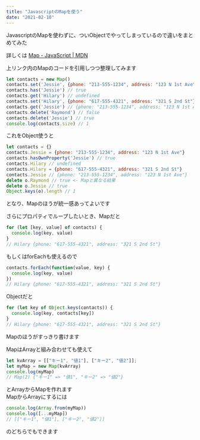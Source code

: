 ```yaml
---
title: "JavascriptのMapを使う"
date: "2021-02-10"
---
```


JavascriptのMapを使わずに、ついObjectでやってしまっているので違いをまとめてみた

詳しくは
[Map \- JavaScript \| MDN](https://developer.mozilla.org/ja/docs/Web/JavaScript/Reference/Global_Objects/Map)

上リンク内のMapのコードを引用しつつ整理してみます

```javascript
let contacts = new Map()
contacts.set('Jessie', {phone: "213-555-1234", address: "123 N 1st Ave"})
contacts.has('Jessie') // true
contacts.get('Hilary') // undefined
contacts.set('Hilary', {phone: "617-555-4321", address: "321 S 2nd St"})
contacts.get('Jessie') // {phone: "213-555-1234", address: "123 N 1st Ave"}
contacts.delete('Raymond') // false
contacts.delete('Jessie') // true
console.log(contacts.size) // 1
```

これをObject使うと

```javascript
let contacts = {}
contacts.Jessie = {phone: "213-555-1234", address: "123 N 1st Ave"}
contacts.hasOwnProperty('Jessie') // true
contacts.Hilary // undefined
contacts.Hilary = {phone: "617-555-4321", address: "321 S 2nd St"}
contacts.Jessie // {phone: "213-555-1234", address: "123 N 1st Ave"}
delete o.Raymond // true <- Mapと異なる結果
delete o.Jessie // true
Object.keys(o).length // 1
```

となり、Mapのほうが統一感あってよいです

さらにプロパティでループしたいとき、Mapだと

```javascript
for (let [key, value] of contacts) {
  console.log(key, value)
}
// Hilary {phone: "617-555-4321", address: "321 S 2nd St"}
```

もしくはforEachも使えるので

```javascript
contacts.forEach(function(value, key) {
  console.log(key, value)
})
// Hilary {phone: "617-555-4321", address: "321 S 2nd St"}
```

Objectだと

```javascript
for (let key of Object.keys(contacts)) {
  console.log(key, contacts[key])
}
// Hilary {phone: "617-555-4321", address: "321 S 2nd St"}
```

Mapのほうがすっきり書けます

MapはArrayと組み合わせても使えて

```javascript
let kvArray = [["キー1", "値1"], ["キー2", "値2"]];
let myMap = new Map(kvArray)
console.log(myMap)
// Map(2) {"キー1" => "値1", "キー2" => "値2"}
```

とArrayからMapを作れます  
MapからArrayにするには

```javascript
console.log(Array.from(myMap))
console.log([...myMap])
// [["キー1", "値1"], ["キー2", "値2"]]
```

のどちらでもできます
